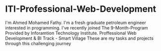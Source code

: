 # ITI-Professional-Web-Development
I'm Ahmed Mohamed Fathy.
I'm a fresh graduate petroleum engineer interested in programming.
I've recently joined The 9-Month-Program Provided by Inforamtion Technology Institute.
Proffessional Web Development & BI Track - Smart Village
These are my tasks and projects through this challenging journey
